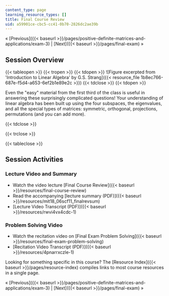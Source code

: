 ```yaml
---
content_type: page
learning_resource_types: []
title: Final Course Review
uid: a59901ce-cbc5-cc41-0b70-2826dc2ae39b
---
```


« [Previous]({{< baseurl >}}/pages/positive-definite-matrices-and-applications/exam-3) | [Next]({{< baseurl >}}/pages/final-exam) »

Session Overview
----------------

{{< tableopen >}}
{{< tropen >}}
{{< tdopen >}}
![Figure excerpted from 'Introduction to Linear Algebra' by G.S. Strang]({{< resource_file 1b8ec766-687e-f5d4-a653-6ef2b1e89e2c >}})
{{< tdclose >}}
{{< tdopen >}}


Even the "easy" material from the first third of the class is useful in answering these surprisingly complicated questions! Your understanding of linear algebra has been built up using the four subspaces, the eigenvalues, and all the special types of matrices: symmetric, orthogonal, projections, permutations (and you can add more).


{{< tdclose >}}

{{< trclose >}}

{{< tableclose >}}

Session Activities
------------------

### Lecture Video and Summary

*   Watch the video lecture [Final Course Review]({{< baseurl >}}/resources/final-course-review)
*   Read the accompanying [lecture summary (PDF)]({{< baseurl >}}/resources/mit18_06scf11_finalrevsum)
*   [Lecture Video Transcript (PDF)]({{< baseurl >}}/resources/rwvi4vx4cdc-1)

### Problem Solving Video

*   Watch the recitation video on [Final Exam Problem Solving]({{< baseurl >}}/resources/final-exam-problem-solving)
*   [Recitation Video Transcript (PDF)]({{< baseurl >}}/resources/4pnarrxczle-1)

Looking for something specific in this course? The [Resource Index]({{< baseurl >}}/pages/resource-index) compiles links to most course resources in a single page.

« [Previous]({{< baseurl >}}/pages/positive-definite-matrices-and-applications/exam-3) | [Next]({{< baseurl >}}/pages/final-exam) »